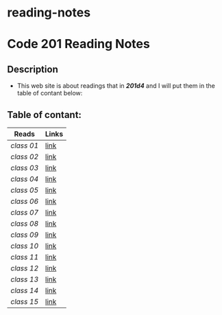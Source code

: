 # reading-notes
# Code 201 Reading Notes
## Description
- This web site is about readings that in ***201d4*** and I will put them in the table of contant below:
## Table of contant:
**Reads**  | **Links**
  -------------  | -------------
  *class 01* | [link](https://hussein66253.github.io/reading-notes/class01)
  *class 02*   | [link](https://hussein66253.github.io/reading-notes/class-02)
  *class 03* | [link]()
  *class 04*   | [link]()
  *class 05* | [link]()
  *class 06*   | [link]()
  *class 07* | [link]()
  *class 08*   | [link]()
  *class 09* | [link]()
  *class 10*   | [link]()
  *class 11* | [link]()
  *class 12*   | [link]()
  *class 13* | [link]()
  *class 14*   | [link]()
  *class 15* | [link]()
